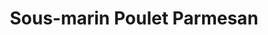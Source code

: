 ---
title: "Sous-marin Poulet Parmesan"
description: 'Escalopes de poulet panées, recouvertes de notre sauce à la viande maison et mozzarella. Fini avec de la laitue et des tomates.'
price_s: "9"
price_l: "11"
price_lg: ""
weight: "6"
hidden: true
---